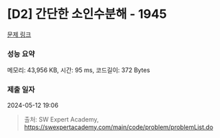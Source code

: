 # [D2] 간단한 소인수분해 - 1945 

[문제 링크](https://swexpertacademy.com/main/code/problem/problemDetail.do?contestProbId=AV5Pl0Q6ANQDFAUq) 

### 성능 요약

메모리: 43,956 KB, 시간: 95 ms, 코드길이: 372 Bytes

### 제출 일자

2024-05-12 19:06



> 출처: SW Expert Academy, https://swexpertacademy.com/main/code/problem/problemList.do